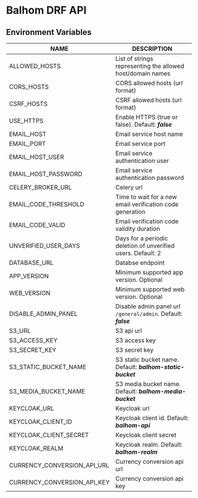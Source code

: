 # Balhom DRF API

## Environment Variables

| NAME                        | DESCRIPTION                                                    |
| --------------------------- | -------------------------------------------------------------- |
| ALLOWED_HOSTS               | List of strings representing the allowed host/domain names     |
| CORS_HOSTS                  | CORS allowed hosts (url format)                                |
| CSRF_HOSTS                  | CSRF allowed hosts (url format)                                |
| USE_HTTPS                   | Enable HTTPS (true or false). Default: ***false***             |
| EMAIL_HOST                  | Email service host name                                        |
| EMAIL_PORT                  | Email service port                                             |
| EMAIL_HOST_USER             | Email service authentication user                              |
| EMAIL_HOST_PASSWORD         | Email service authentication password                          |
| CELERY_BROKER_URL           | Celery url                                                     |
| EMAIL_CODE_THRESHOLD        | Time to wait for a new email verification code generation      |
| EMAIL_CODE_VALID            | Email verification code validity duration                      |
| UNVERIFIED_USER_DAYS        | Days for a periodic deletion of unverified users. Default: 2   |
| DATABASE_URL                | Databse endpoint                                               |
| APP_VERSION                 | Minimum supported app version. Optional                        |
| WEB_VERSION                 | Minimum supported web version. Optional                        |
| DISABLE_ADMIN_PANEL         | Disable admin panel url `/general/admin`. Default: ***false*** |
| S3_URL                      | S3 api url                                                     |
| S3_ACCESS_KEY               | S3 access key                                                  |
| S3_SECRET_KEY               | S3 secret key                                                  |
| S3_STATIC_BUCKET_NAME       | S3 static bucket name. Default: ***balhom-static-bucket***     |
| S3_MEDIA_BUCKET_NAME        | S3 media bucket name. Default: ***balhom-media-bucket***       |
| KEYCLOAK_URL                | Keycloak url                                                   |
| KEYCLOAK_CLIENT_ID          | Keycloak client id. Default: ***balhom-api***                  |
| KEYCLOAK_CLIENT_SECRET      | Keycloak client secret                                         |
| KEYCLOAK_REALM              | Keycloak realm. Default: ***balhom-realm***                    |
| CURRENCY_CONVERSION_API_URL | Currency conversion api url                                    |
| CURRENCY_CONVERSION_API_KEY | Currency conversion api key                                    |
